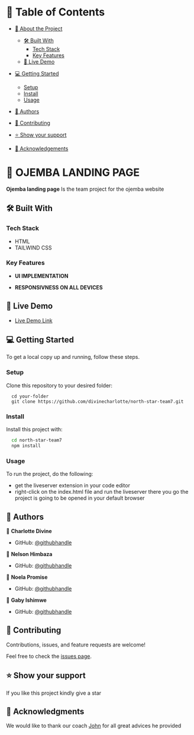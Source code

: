 # 📗 Table of Contents

- [📖 About the Project](#about-project)
  - [🛠 Built With](#built-with)
    - [Tech Stack](#tech-stack)
    - [Key Features](#key-features)
  - [🚀 Live Demo](#live-demo)
- [💻 Getting Started](#getting-started)

  - [Setup](#setup)
  - [Install](#install)
  - [Usage](#usage)

- [👥 Authors](#authors)
- [🤝 Contributing](#contributing)
- [⭐️ Show your support](#support)
- [🙏 Acknowledgements](#acknowledgements)

<!-- PROJECT DESCRIPTION -->

# 📖 OJEMBA LANDING PAGE<a name="about-project"></a>

**Ojemba landing page** Is the team project for the ojemba website

## 🛠 Built With <a name="built-with"></a>

### Tech Stack <a name="tech-stack"></a>

  <ul>
    <li>HTML</a></li>
    <li>TAILWIND CSS</a></li>
  </ul>

### Key Features <a name="key-features"></a>

- **UI IMPLEMENTATION**

- **RESPONSIVNESS ON ALL DEVICES**

## 🚀 Live Demo <a name="live-demo"></a>

- [Live Demo Link](hhttps://leafy-horse-e93b78.netlify.app/)

## 💻 Getting Started <a name="getting-started"></a>

To get a local copy up and running, follow these steps.

### Setup

Clone this repository to your desired folder:

```
  cd your-folder
  git clone https://github.com/divinecharlotte/north-star-team7.git
```

### Install

Install this project with:

```sh
  cd north-star-team7
  npm install
```

### Usage

To run the project, do the following:

- get the liveserver extension in your code editor
- right-click on the index.html file and run the liveserver
  there you go the project is going to be opened in your default browser

## 👥 Authors <a name="authors"></a>

👤 **Charlotte Divine**

- GitHub: [@githubhandle](https://github.com/divinecharlotte)

👤 **Nelson Himbaza**

- GitHub: [@githubhandle](https://github.com/NelHim)

👤 **Noela Promise**

- GitHub: [@githubhandle](https://github.com/NoellaPromise)

👤 **Gaby Ishimwe**

- GitHub: [@githubhandle](https://github.com/ishimwe07)

## 🤝 Contributing <a name="contributing"></a>

Contributions, issues, and feature requests are welcome!

Feel free to check the [issues page](https://github.com/divinecharlotte/north-star-team7/issues).

## ⭐️ Show your support <a name="support"></a>

If you like this project kindly give a star

## 🙏 Acknowledgments <a name="acknowledgements"></a>

We would like to thank our coach [John](https://github.com/arjorb) for all great advices he provided
